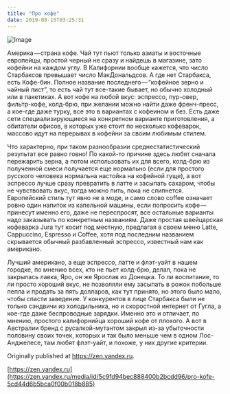 ```yaml
---
title: "Про кофе"
date: 2019-08-15T03:25:31
---
```


![Image](https://cdn-images-1.medium.com/max/800/0*r3_UMnFg1WVu7-ls)

Америка — страна кофе. Чай тут пьют только азиаты и восточные европейцы, простой черный не сразу и найдешь в магазине, зато кофейни на каждом углу. В Калифорнии вообще кажется, что число Старбаксов превышает число МакДональдсов. А где нет Старбакса, есть Кофе-бин. Полное название последнего — “кофейное зерно и чайный лист”, то есть чай тут все-такие бывает, но обычно холодный или в пакетиках. А вот кофе на любой вкус: эспрессо, пур-овер, фильтр-кофе, колд-брю, при желании можно найти даже френч-пресс, а кое-где даже турку, все это в вариантах с кофеином и без. Есть даже сети специализирующиеся на конкретном варианте приготовления, а обитатели офисов, в которых уже стоит по несколько кофеварок, массово идут на перерывах в кофейни за своим любимым стилем.

Что характерно, при таком разнообразии среднестатистический результат все равно говно! По какой-то причине здесь любят сначала пережарить зерна, а потом использовать их для всего, колд-брю из полученной смеси получается еще нормально (если для простого русского человека нормальна настойка на кофейной гуще), а вот эспрессо лучше сразу превратить в латте и засыпать сахаром, чтобы не чувствовать вкус, тогда можно пить, пока не слипнется. Европейский стиль тут явно не в моде, и само слово coffee означает ровно один напиток из капельной машины, если попросить кофе — принесут именно его, даже не переспросят, все остальные варианты надо заказывать по конкретным названиям. Даже простая швейцарская кофеварка Jura тут косит под местную, предлагая в своем меню Latte, Cappuccino, Espresso и Coffee, хотя под последним названием скрывается обычный разбавленный эспрессо, известный нам как американо.

Лучший американо, а еще эспрессо, латте и флэт-уайт в нашем городке, по мнению всех, кто не пьет колд-брю, делал, пока не закрылась лавка, Яро, он же Ярослав из Донецка. То ли воспитание, то ли просто хороший вкус, не позволяли ему засыпать в рожок побольше пепла и продать за пять долларов, как тут принято, но этого было мало, чтобы спасти заведение. У конкурентов в лице Старбакса были не только сэндвичи из холодильника, но и скоростной интернет от Гугла, а кое-где даже беспроводные зарядки. Именно это и отличает, по мнению, простого калифорнийца хороший кофе от плохого. А вот в Австралии бренд с русалкой-мутантом закрыл из-за убыточности половину своих точек, которых и так было меньше чем в одном Лос-Анджелесе, там любят флэт-уайт, и похоже, у них другие критерии.

Originally published at https://zen.yandex.ru.

[https://zen.yandex.ru](https://zen.yandex.ru/media/id/5c9fd94bec888400b2bcdd96/pro-kofe-5cd44d6b5bca0f00b018b885)
